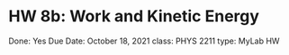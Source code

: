 # HW 8b: Work and Kinetic Energy

Done: Yes
Due Date: October 18, 2021
class: PHYS 2211
type: MyLab HW